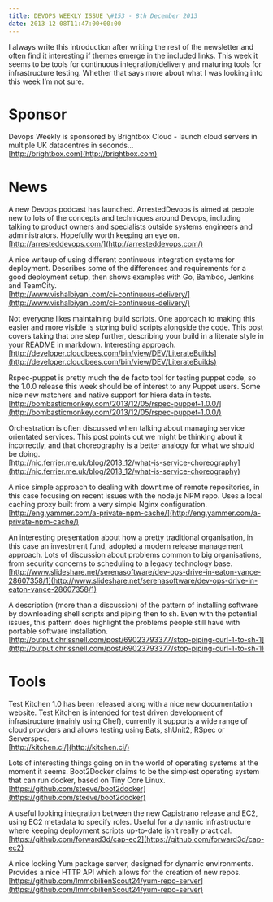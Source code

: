 ```yaml
---
title: DEVOPS WEEKLY ISSUE \#153 - 8th December 2013 
date: 2013-12-08T11:47:00+00:00
---
```


I always write this introduction after writing the rest of the newsletter and often find it interesting if themes emerge in the included links. This week it seems to be tools for continuous integration/delivery and maturing tools for infrastructure testing. Whether that says more about what I was looking into this week I’m not sure.


Sponsor
======

Devops Weekly is sponsored by Brightbox Cloud - launch cloud servers in multiple UK datacentres in seconds...
<br>[http://brightbox.com](http://brightbox.com)


News
====

A new Devops podcast has launched. ArrestedDevops is aimed at people new to lots of the concepts and techniques around Devops, including talking to product owners and specialists outside systems engineers and administrators. Hopefully worth keeping an eye on.
<br>[http://arresteddevops.com/](http://arresteddevops.com/)


A nice writeup of using different continuous integration systems for deployment. Describes some of the differences and requirements for a good deployment setup, then shows examples with Go, Bamboo, Jenkins and TeamCity.
<br>[http://www.vishalbiyani.com/ci-continuous-delivery/](http://www.vishalbiyani.com/ci-continuous-delivery/)


Not everyone likes maintaining build scripts. One approach to making this easier and more visible is storing build scripts alongside the code. This post covers taking that one step further, describing your build in a literate style in your README in markdown. Interesting approach.
<br>[http://developer.cloudbees.com/bin/view/DEV/LiterateBuilds](http://developer.cloudbees.com/bin/view/DEV/LiterateBuilds)


Rspec-puppet is pretty much the de facto tool for testing puppet code, so the 1.0.0 release this week should be of interest to any Puppet users. Some nice new matchers and native support for hiera data in tests.
<br>[http://bombasticmonkey.com/2013/12/05/rspec-puppet-1.0.0/](http://bombasticmonkey.com/2013/12/05/rspec-puppet-1.0.0/)


Orchestration is often discussed when talking about managing service orientated services. This post points out we might be thinking about it incorrectly, and that choreography is a better analogy for what we should be doing.
<br>[http://nic.ferrier.me.uk/blog/2013_12/what-is-service-choreography](http://nic.ferrier.me.uk/blog/2013_12/what-is-service-choreography)


A nice simple approach to dealing with downtime of remote repositories, in this case focusing on recent issues with the node.js NPM repo. Uses a local caching proxy built from a very simple Nginx configuration.
<br>[http://eng.yammer.com/a-private-npm-cache/](http://eng.yammer.com/a-private-npm-cache/)


An interesting presentation about how a pretty traditional organisation, in this case an investment fund, adopted a modern release management approach. Lots of discussion about problems common to big organisations, from security concerns to scheduling to a legacy technology base.
<br>[http://www.slideshare.net/serenasoftware/dev-ops-drive-in-eaton-vance-28607358/1](http://www.slideshare.net/serenasoftware/dev-ops-drive-in-eaton-vance-28607358/1)


A description (more than a discussion) of the pattern of installing software by downloading shell scripts and piping then to sh. Even with the potential issues, this pattern does highlight the problems people still have with portable software installation.
<br>[http://output.chrissnell.com/post/69023793377/stop-piping-curl-1-to-sh-1](http://output.chrissnell.com/post/69023793377/stop-piping-curl-1-to-sh-1)


Tools
====

Test Kitchen 1.0 has been released along with a nice new documentation website. Test Kitchen is intended for test driven development of infrastructure (mainly using Chef), currently it supports a wide range of cloud providers and allows testing using Bats, shUnit2, RSpec or Serverspec.
<br>[http://kitchen.ci/](http://kitchen.ci/)


Lots of interesting things going on in the world of operating systems at the moment it seems. Boot2Docker claims to be the simplest operating system that can run docker, based on Tiny Core Linux.
<br>[https://github.com/steeve/boot2docker](https://github.com/steeve/boot2docker)


A useful looking integration between the new Capistrano release and EC2, using EC2 metadata to specify roles. Useful for a dynamic infrastructure where keeping deployment scripts up-to-date isn’t really practical.
<br>[https://github.com/forward3d/cap-ec2](https://github.com/forward3d/cap-ec2)


A nice looking Yum package server, designed for dynamic environments. Provides a nice HTTP API which allows for the creation of new repos.
<br>[https://github.com/ImmobilienScout24/yum-repo-server](https://github.com/ImmobilienScout24/yum-repo-server)




